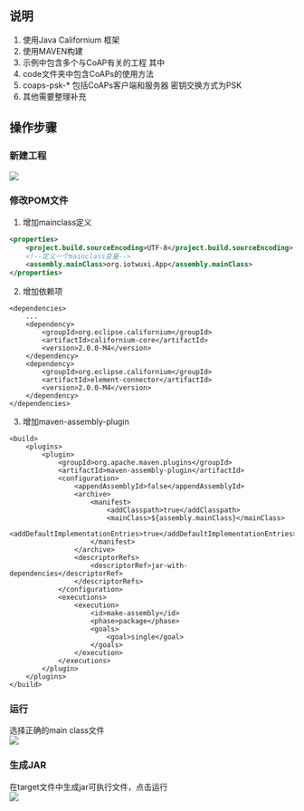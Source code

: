 ## 说明
1. 使用Java Californium 框架
2. 使用MAVEN构建
3. 示例中包含多个与CoAP有关的工程
其中
1. code文件夹中包含CoAPs的使用方法
2. coaps-psk-* 包括CoAPs客户端和服务器 密钥交换方式为PSK
3. 其他需要整理补充

## 操作步骤
### 新建工程
![](http://ovqdgsm5c.bkt.clouddn.com/17-11-4/21770248.jpg)

### 修改POM文件
1. 增加mainclass定义
``` xml
<properties>
    <project.build.sourceEncoding>UTF-8</project.build.sourceEncoding>
    <!--定义一个mainclass变量-->
    <assembly.mainClass>org.iotwuxi.App</assembly.mainClass>
</properties>
```
2. 增加依赖项
```
<dependencies>
    ...
    <dependency>
        <groupId>org.eclipse.californium</groupId>
        <artifactId>californium-core</artifactId>
        <version>2.0.0-M4</version>
    </dependency>
    <dependency>
        <groupId>org.eclipse.californium</groupId>
        <artifactId>element-connector</artifactId>
        <version>2.0.0-M4</version>
    </dependency>
</dependencies>
```
3. 增加maven-assembly-plugin
```
<build>
    <plugins>
        <plugin>
            <groupId>org.apache.maven.plugins</groupId>
            <artifactId>maven-assembly-plugin</artifactId>
            <configuration>
                <appendAssemblyId>false</appendAssemblyId>
                <archive>
                    <manifest>
                        <addClasspath>true</addClasspath>
                        <mainClass>${assembly.mainClass}</mainClass>
                        <addDefaultImplementationEntries>true</addDefaultImplementationEntries>
                    </manifest>
                </archive>
                <descriptorRefs>
                    <descriptorRef>jar-with-dependencies</descriptorRef>
                </descriptorRefs>
            </configuration>
            <executions>
                <execution>
                    <id>make-assembly</id>
                    <phase>package</phase>
                    <goals>
                        <goal>single</goal>
                    </goals>
                </execution>
            </executions>
        </plugin>
    </plugins>
</build>
```

### 运行
选择正确的main class文件  
![](http://ovqdgsm5c.bkt.clouddn.com/17-11-4/89726294.jpg)

### 生成JAR
在target文件中生成jar可执行文件，点击运行  
![](http://ovqdgsm5c.bkt.clouddn.com/17-11-4/90923166.jpg)